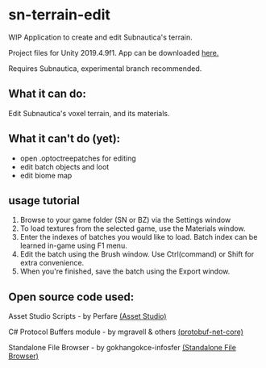 # sn-terrain-edit
WIP Application to create and edit Subnautica's terrain.

Project files for Unity 2019.4.9f1.
App can be downloaded [here.](https://www.nexusmods.com/subnautica/mods/728?tab=files)

Requires Subnautica, experimental branch recommended.

## What it can do:
Edit Subnautica's voxel terrain, and its materials.

## What it can't do (yet):
- open .optoctreepatches for editing
- edit batch objects and loot
- edit biome map

## usage tutorial
1. Browse to your game folder (SN or BZ) via the Settings window
2. To load textures from the selected game, use the Materials window. 
3. Enter the indexes of batches you would like to load.
Batch index can be learned in-game using F1 menu.
4. Edit the batch using the Brush window. Use Ctrl(command) or Shift for extra convenience.
5. When you're finished, save the batch using the Export window.

## Open source code used:
Asset Studio Scripts - by Perfare [(Asset Studio)](https://github.com/Perfare/AssetStudio/tree/master/AssetStudio)

C# Protocol Buffers module - by mgravell & others [(protobuf-net-core)](https://github.com/protobuf-net/protobuf-net/tree/1bddeafb3e1e68c29b89b67a68ee16f42e059537)

Standalone File Browser - by gokhangokce-infosfer [(Standalone File Browser)](https://github.com/gkngkc/UnityStandaloneFileBrowser)
